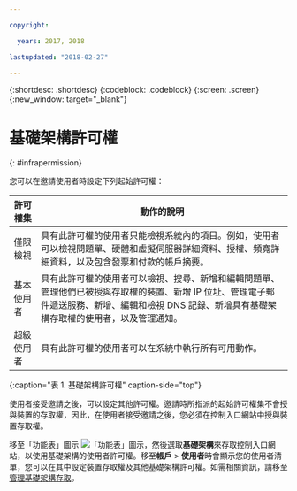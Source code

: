 ```yaml
---

copyright:

  years: 2017, 2018

lastupdated: "2018-02-27"

---
```


{:shortdesc: .shortdesc}
{:codeblock: .codeblock}
{:screen: .screen}
{:new_window: target="_blank"}

# 基礎架構許可權
{: #infrapermission}

您可以在邀請使用者時設定下列起始許可權：

| 許可權集 | 動作的說明|
|---------------------------|------------------------|
|僅限檢視| 具有此許可權的使用者只能檢視系統內的項目。例如，使用者可以檢視問題單、硬體和虛擬伺服器詳細資料、授權、頻寬詳細資料，以及包含發票和付款的帳戶摘要。|
|基本使用者| 具有此許可權的使用者可以檢視、搜尋、新增和編輯問題單、管理他們已被授與存取權的裝置、新增 IP 位址、管理電子郵件遞送服務、新增、編輯和檢視 DNS 記錄、新增具有基礎架構存取權的使用者，以及管理通知。|
|超級使用者| 具有此許可權的使用者可以在系統中執行所有可用動作。|
{:caption="表 1. 基礎架構許可權" caption-side="top"}

使用者接受邀請之後，可以設定其他許可權。邀請時所指派的起始許可權集不會授與裝置的存取權，因此，在使用者接受邀請之後，您必須在控制入口網站中授與裝置存取權。 

移至「功能表」圖示 ![「功能表」圖示](../icons/icon_hamburger.svg)，然後選取**基礎架構**來存取控制入口網站，以使用基礎架構的使用者許可權。移至**帳戶** &gt; **使用者**時會顯示您的使用者清單，您可以在其中設定裝置存取權及其他基礎架構許可權。如需相關資訊，請移至[管理基礎架構存取](/docs/iam/mnginfra.html#managing-infrastructure-access)。



